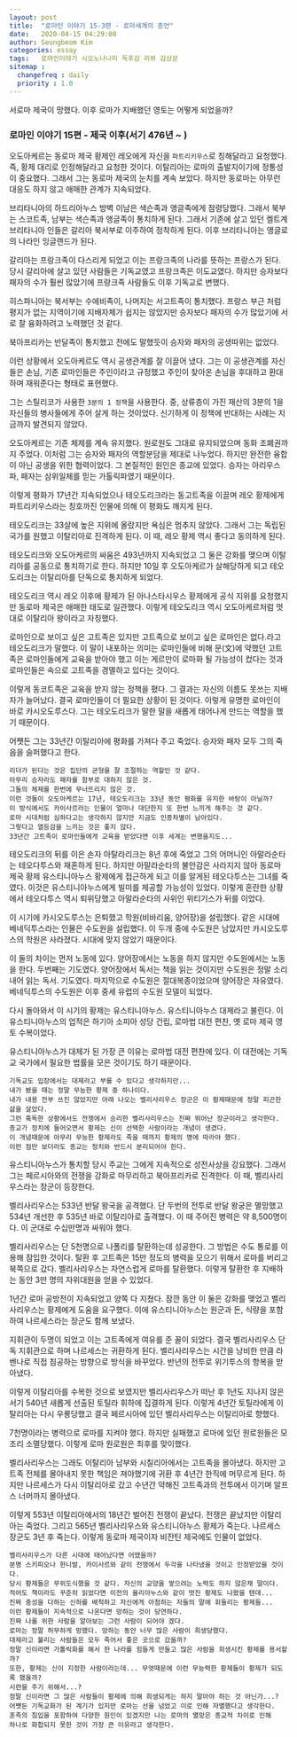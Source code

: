 ```yaml
---
layout: post
title:  "로마인 이야기 15-3편 - 로마세계의 종언"
date:   2020-04-15 04:29:00
author: Seungbeom Kim
categories: essay
tags:	로마인이야기 시오노나나미 독후감 리뷰 감상문
sitemap :
  changefreq : daily
  priority : 1.0
---
```


서로마 제국이 망했다. 이후 로마가 지배했던 영토는 어떻게 되었을까?

### 로마인 이야기 15편 - 제국 이후(서기 476년 ~ )

오도아케르는 동로마 제국 황제인 레오에게 자신을 `파트리키우스`로 칭해달라고 요청했다. 즉, 황제 대리로 인정해달라고 요청한 것이다. 이탈리아는 로마의 출발지이기에 정통성이 중요했다. 그래서 그는 동로마 제국의 눈치를 계속 보았다. 하지만 동로마는 아무런 대응도 하지 않고 애매한 관계가 지속되었다.

브리타니아의 하드리아누스 방벽 이남은 색슨족과 앵글족에게 점령당했다. 그래서 북부는 스코트족, 남부는 색슨족과 앵글족이 통치하게 된다. 그래서 기존에 살고 있던 켈트계 브리타니아 인들은 갈리아 북서부로 이주하여 정착하게 된다. 이후 브리타니아는 앵글로의 나라인 잉글랜드가 된다.

갈리아는 프랑크족이 다스리게 되었고 이는 프랑크족의 나라를 뜻하는 프랑스가 된다. 당시 갈리아에 살고 있던 사람들은 기독교였고 프랑크족은 이도교였다. 하지만 승자보다 패자의 수가 훨씬 많았기에 프랑크족 사람들도 이후 기독교로 변했다.

히스파니아는 북서부는 수에비족이, 나머지는 서고트족이 통치했다. 프랑스 부근 처럼 평지가 없는 지역이기에 지배자체가 쉽지는 않았지만 승자보다 패자의 수가 많았기에 서로 잘 융화하려고 노력했던 것 같다.

북아프리카는 반달족이 통치했고 전에도 말했듯이 승자와 패자의 공생따위는 없었다.

이런 상황에서 오도아케르도 역시 공생관계를 잘 이끌어 냈다. 그는 이 공생관계를 자신들은 손님, 기존 로마인들은 주인이라고 규정했고 주인이 찾아온 손님을 후대하고 환대하며 재워준다는 형태로 표현했다.

그는 스틸리코가 사용한 `3분의 1 정책`을 사용한다. 중, 상류층이 가진 재산의 3분의 1을 자신들의 병사들에게 주어 살게 하는 것이었다. 신기하게 이 정책에 반대하는 사례는 지금까지 발견되지 않았다.

오도아케르는 기존 체제를 계속 유지했다. 원로원도 그대로 유지되었으며 동화 조폐권까지 주었다. 이처럼 그는 승자와 패자의 역할분담을 제대로 나누었다. 하지만 완전한 융합이 아닌 공생을 위한 협력이었다. 그 본질적인 원인은 종교에 있었다. 승자는 아리우스파, 패자는 삼위일체를 믿는 가톨릭파였기 때문이다.

이렇게 평화가 17년간 지속되었으나 테오도리크라는 동고트족을 이끌며 레오 황제에게 파트리키우스라는 칭호까진 인물에 의해 이 평화도 깨지게 된다.

테오도리크는 33살에 높은 지위에 올랐지만 욕심은 멈추지 않았다. 그래서 그는 독립된 국가를 원했고 이탈리아로 진격하게 된다. 이 때, 레오 황제 역시 좋다고 동의하게 된다.

테오도리크와 오도아케르의 싸움은 493년까지 지속되었고 그 둘은 강화를 맺으며 이탈리아를 공동으로 통치하기로 한다. 하지만 10일 후 오도아케르가 살해당하게 되고 테오도리크는 이탈리아를 단독으로 통치하게 되었다.

테오도리크 역시 레오 이후에 황제가 된 아나스타시우스 황제에게 공식 지위를 요청했지만 동로마 제국은 애매한 태도로 일관했다. 이렇게 테오도리크 역시 오도아케르처럼 멋대로 이탈리아 왕이라고 자칭했다.

로마인으로 보이고 싶은 고트족은 있지만 고트족으로 보이고 싶은 로마인은 없다.라고 테오도리크가 말했다. 이 말이 내포하는 의미는 로마인들에 비해 문(文)에 약했던 고트족은 로마인들에게 교육을 받아야 했고 이는 게르만이 로마화 될 가능성이 컸다는 것과 로마인들은 속으로 고트족을 경멸하고 있다는 것이다.

이렇게 동코트족은 교육을 받지 않는 정책을 폈다. 그 결과는 자신의 이름도 못쓰는 지배자가 늘어났다. 결국 로마인들이 더 필요한 상황이 된 것이다. 이렇게 유명한 로마인이 바로 카시오도루스다. 그는 테오도리크가 말한 말을 새롭게 태어나게 만드는 역할을 했기 때문이다.

어쨋든 그는 33년간 이탈리아에 평화를 가져다 주고 죽었다. 승자와 패자 모두 그의 죽음을 슬퍼했다고 한다.

```
리더가 된다는 것은 집단의 균형을 잘 조절하는 역할인 것 같다.
아무리 승자라도 패자를 함부로 대하지 않은 것.
그들의 체제를 한번에 무너뜨리지 않은 것.
이런 것들이 오도아케르는 17년, 테오도리크는 33년 동안 평화를 유지한 바탕이 아닐까?
이 방식에서도 카이사르라는 인물이 얼마나 대단한지 또 한번 느끼게 해주는 것 같다.
로마 시대처럼 심하다고는 생각하지 않지만 지금도 인종차별이 남아있다.
그렇다고 열등감을 느끼는 것은 좋지 않다.
33년간 고트족이 로마인들에게 교육을 받았다면 이후 세계는 변했을지도...
```

테오도리크의 뒤를 이은 손자 아탈라리크는 8년 후에 죽었고 그의 어머니인 아말라순타는 테오다투스와 재혼하게 된다. 하지만 아말라순타의 불안감은 사라지지 않아 동로마 제국 황제 유스티니아누스 황제에게 접근하게 되고 이를 알게된 테오다투스는 그녀를 죽였다. 이것은 유스티니아누스에게 빌미를 제공할 가능성이 있었다. 이렇게 혼란한 상황에서 테오다투스 역시 퇴위당했고 아말라순타의 사위인 위티기스가 뒤를 이었다.

이 시기에 카시오도루스는 은퇴했고 학원(비바리움, 양어장)을 설립했다. 같은 시대에 베네딕투스라는 인물은 수도원을 설립했다. 이 두개 중에 수도원은 남았지만 카시오도루스의 학원은 사라졌다. 시대에 맞지 않았기 때문이다.

이 둘의 차이는 먼저 노동에 있다. 양어장에서는 노동을 하지 않지만 수도원에서는 노동을 한다. 두번째는 기도였다. 양어장에서 독서는 책을 읽는 것이지만 수도원은 정말 소리내어 읽는 독서. 기도였다. 마지막으로 수도원은 절대복종이었으며 양어장은 자유였다. 베네딕투스의 수도원은 이후 중세 유럽의 수도원 모델이 되었다.

다시 돌아와서 이 시기의 황제는 유스티니아누스. 유스티니아누스 대제라고 불린다. 이 유스티니아누스의 업적은 하기아 소피아 성당 건립, 로마법 대전 편찬, 옛 로마 제국 영토 수복이었다.

유스티니아누스가 대제가 된 가장 큰 이유는 로마법 대전 편찬에 있다. 이 대전에는 기독교 국가에서 필요한 법률을 모은 것이기도 하기 때문이다.

```
기독교도 입장에서는 대제라고 부를 수 있다고 생각하지만...
내가 봤을 때는 정말 무능한 황제 중 하나이다.
내가 내용 전부 쓰진 않았지만 아래 나오는 벨리사리우스 장군은 이 황제때문에 정말 피곤한 삶을 살았다.
그런 혹독한 상황에서도 전쟁에서 승리한 벨리사리우스는 진짜 뛰어난 장군이라고 생각한다.
종교가 정치에 들어오면서 황제는 신이 선택한 사람이라는 개념이 생겼다.
이 개념때문에 아무리 무능한 황제라도 죽을 때까지 황제의 명에 따라야 했다.
이런 점만 보더라도 종교는 정치와 반드시 분리되어야 한다.
```

유스티니아누스가 통치할 당시 주교는 그에게 지속적으로 성전사상을 강요했다. 그래서 그는 페르시아와의 전쟁을 강화로 마무리하고 북아프리카로 진격한다. 이 때, 벨리사리우스라는 장군이 등장한다.

벨리사리우스는 533년 반달 왕국을 공격했다. 단 두번의 전투로 반달 왕궁은 멸망했고 534년 개선한 후 535년 바로 이탈리아로 출격했다. 이 때 주어진 병력은 약 8,500명이다. 이 군대로 수십만명과 싸워야 했다.

벨리사리우스는 단 5천명으로 나폴리를 탈환하는데 성공한다. 그 방법은 수도 통로를 이용해 잠입한 것이다. 탈환 후 고트족은 15만 정도의 병력을 모으기 위해서 로마를 버리고 북쪽으로 갔다. 벨리사리우스는 자연스럽게 로마를 탈환했다. 이렇게 탈환한 후 지배하는 동안 3만 명의 자위대원을 얻을 수 있었다.

1년간 로마 공방전이 지속되었고 양쪽 다 지쳤다. 잠깐 동안 이 둘은 강화를 맺었고 벨리사리우스는 황제에게 도움을 요구했다. 이에 유스티니아누스는 원군과 돈, 식량을 포함하여 나르세스라는 장군도 함께 보냈다.

지휘관이 두명이 되었고 이는 고트족에게 여유를 준 꼴이 되었다. 결국 벨리사리우스 단독 지휘관으로 하며 나르세스는 귀환하게 된다. 벨리사리우스는 시간을 낭비한 만큼 라벤나로 직접 침공하는 방향으로 방식을 바꾸었다. 반년의 전투로 위기투스의 항복을 받아냈다.

이렇게 이탈리아를 수복한 것으로 보였지만 벨리사리우스가 떠난 후 1년도 지나지 않은 서기 540년 새롭게 선출된 토틸라 휘하에 집결하게 된다. 이렇게 4년간 토틸라에게 이탈리아는 다시 우롱당했고 결국 페르시아에 있던 벨리사리우스는 이탈리아로 향했다.

7천명이라는 병력으로 로마를 지켜야 했다. 하지만 실패했고 로마에 있던 원로원들은 모조리 소멸당했다. 이렇게 로마 원로원은 최후를 맞이했다.

벨리사리우스는 그래도 이탈리아 남부와 시칠리아에서는 고트족을 몰아냈다. 하지만 고트족 전체를 몰아내지 못한 책임은 져야했기에 귀환 후 4년간 한직에 머무르게 된다. 하지만 나르세스가 다시 이탈리아로 갔고 수년간 약해진 고트족과의 전투에서 이기며 알프스 너머까지 몰아냈다.

이렇게 553년 이탈리아에서의 18년간 벌어진 전쟁이 끝났다. 전쟁은 끝났지만 이탈리아는 죽었다. 그리고 565년 벨리사리우스와 유스티니아누스 황제가 죽는다. 나르세스 장군도 3년 후 죽는다. 이렇게 동로마 제국이자 비잔틴 제국에도 인물이 없었다.

```
벨리사리우스가 다른 시대에 태어났다면 어땠을까?
분명 스키피오나 한니발, 카이사르와 같이 전쟁에서 두각을 나타냈을 것이고 인정받았을 것이다.
당시 황제들은 무위도식했을 것 같다. 자신의 교양을 쌓으려는 노력도 하지 않은채 말이다.
적어도 책이라도 꾸준히 읽었다면 이전의 율리아누스와 같이 멋진 황제도 나왔을 텐데...
진짜 충성을 다하는 신하를 배척하고 자신에게 아첨하는 자들의 말에 휘둘리는 황제들...
이런 황제들이 지속적으로 나온다면 망하는 것이 당연하다.
진짜 나를 위한 사람을 알아보는 그런 사람이 되어야 겠다.
로마는 정말 허무하게 망했다. 망하는 동안 너무 많은 사람이 희생당했다.
대제라고 불리는 사람들은 모두 죽어서 좋은 곳으로 갔을까?
정말 신이라면 가톨릭화를 해서 한 나라를 힘들게 만들고 많은 사람을 희생시킨 황제를 용서할까?
또한, 황제는 신이 지정한 사람이라는데... 무엇때문에 이런 무능력한 황제들이 황제가 되도록 했을까?
시련을 주기 위해서...?
정말 신이라면 그 많은 사람들이 황제에 의해 희생되게는 하지 말아야 하는 것 아닌가...?
어쨋든 기독교화가 된 계기가 있지만 로마는 선을 넘었고 이로 인해 자멸했다고 생각한다.
훈족의 침입을 포함하여 다양한 원인이 있겠지만 나는 로마의 멸망은 종교적 차이로 인해
하나로 화합되지 못한 것이 가장 큰 이유라고 생각한다.
```
